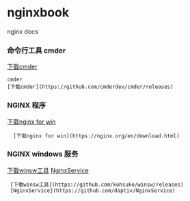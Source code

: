 # nginxbook
nginx docs

### 命令行工具 cmder
[下载cmder](https://github.com/cmderdev/cmder/releases)
```
cmder
[下载cmder](https://github.com/cmderdev/cmder/releases)
```

### NGINX 程序
[下载nginx for win](https://nginx.org/en/download.html)
```
  [下载nginx for win](https://nginx.org/en/download.html)
```

### NGINX windows 服务
 [下载winsw工具](https://github.com/kohsuke/winsw/releases)
 [NginxService](https://github.com/daptiv/NginxService)
```
 [下载winsw工具](https://github.com/kohsuke/winsw/releases)
 [NginxService](https://github.com/daptiv/NginxService)
```

